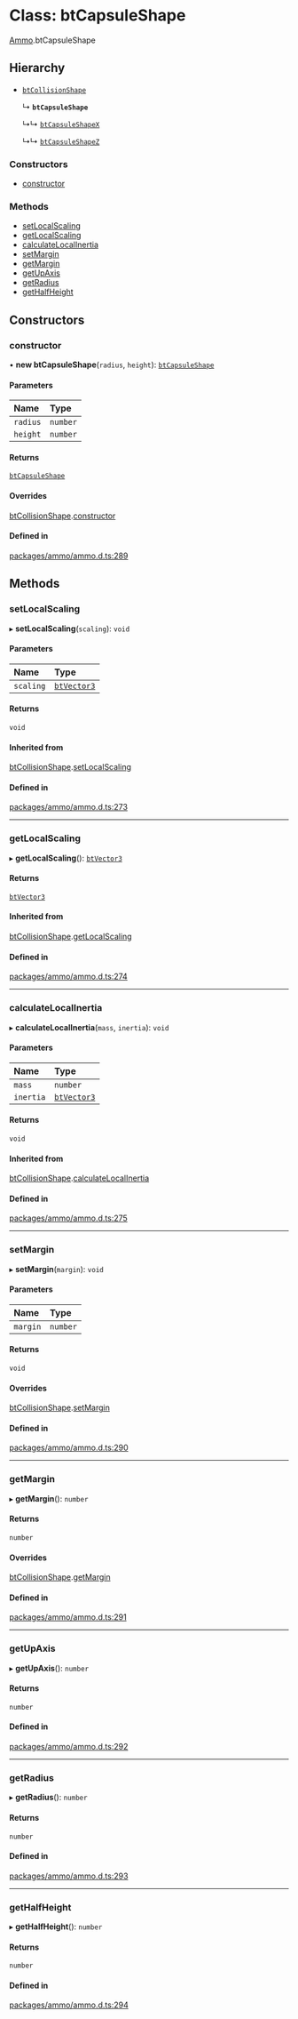 # Class: btCapsuleShape

[Ammo](../modules/Ammo.md).btCapsuleShape

## Hierarchy

- [`btCollisionShape`](Ammo.btCollisionShape.md)

  ↳ **`btCapsuleShape`**

  ↳↳ [`btCapsuleShapeX`](Ammo.btCapsuleShapeX.md)

  ↳↳ [`btCapsuleShapeZ`](Ammo.btCapsuleShapeZ.md)

### Constructors

- [constructor](Ammo.btCapsuleShape.md#constructor)

### Methods

- [setLocalScaling](Ammo.btCapsuleShape.md#setlocalscaling)
- [getLocalScaling](Ammo.btCapsuleShape.md#getlocalscaling)
- [calculateLocalInertia](Ammo.btCapsuleShape.md#calculatelocalinertia)
- [setMargin](Ammo.btCapsuleShape.md#setmargin)
- [getMargin](Ammo.btCapsuleShape.md#getmargin)
- [getUpAxis](Ammo.btCapsuleShape.md#getupaxis)
- [getRadius](Ammo.btCapsuleShape.md#getradius)
- [getHalfHeight](Ammo.btCapsuleShape.md#gethalfheight)

## Constructors

### constructor

• **new btCapsuleShape**(`radius`, `height`): [`btCapsuleShape`](Ammo.btCapsuleShape.md)

#### Parameters

| Name | Type |
| :------ | :------ |
| `radius` | `number` |
| `height` | `number` |

#### Returns

[`btCapsuleShape`](Ammo.btCapsuleShape.md)

#### Overrides

[btCollisionShape](Ammo.btCollisionShape.md).[constructor](Ammo.btCollisionShape.md#constructor)

#### Defined in

[packages/ammo/ammo.d.ts:289](https://github.com/Orillusion/orillusion/blob/main/packages/ammo/ammo.d.ts#L289)

## Methods

### setLocalScaling

▸ **setLocalScaling**(`scaling`): `void`

#### Parameters

| Name | Type |
| :------ | :------ |
| `scaling` | [`btVector3`](Ammo.btVector3.md) |

#### Returns

`void`

#### Inherited from

[btCollisionShape](Ammo.btCollisionShape.md).[setLocalScaling](Ammo.btCollisionShape.md#setlocalscaling)

#### Defined in

[packages/ammo/ammo.d.ts:273](https://github.com/Orillusion/orillusion/blob/main/packages/ammo/ammo.d.ts#L273)

___

### getLocalScaling

▸ **getLocalScaling**(): [`btVector3`](Ammo.btVector3.md)

#### Returns

[`btVector3`](Ammo.btVector3.md)

#### Inherited from

[btCollisionShape](Ammo.btCollisionShape.md).[getLocalScaling](Ammo.btCollisionShape.md#getlocalscaling)

#### Defined in

[packages/ammo/ammo.d.ts:274](https://github.com/Orillusion/orillusion/blob/main/packages/ammo/ammo.d.ts#L274)

___

### calculateLocalInertia

▸ **calculateLocalInertia**(`mass`, `inertia`): `void`

#### Parameters

| Name | Type |
| :------ | :------ |
| `mass` | `number` |
| `inertia` | [`btVector3`](Ammo.btVector3.md) |

#### Returns

`void`

#### Inherited from

[btCollisionShape](Ammo.btCollisionShape.md).[calculateLocalInertia](Ammo.btCollisionShape.md#calculatelocalinertia)

#### Defined in

[packages/ammo/ammo.d.ts:275](https://github.com/Orillusion/orillusion/blob/main/packages/ammo/ammo.d.ts#L275)

___

### setMargin

▸ **setMargin**(`margin`): `void`

#### Parameters

| Name | Type |
| :------ | :------ |
| `margin` | `number` |

#### Returns

`void`

#### Overrides

[btCollisionShape](Ammo.btCollisionShape.md).[setMargin](Ammo.btCollisionShape.md#setmargin)

#### Defined in

[packages/ammo/ammo.d.ts:290](https://github.com/Orillusion/orillusion/blob/main/packages/ammo/ammo.d.ts#L290)

___

### getMargin

▸ **getMargin**(): `number`

#### Returns

`number`

#### Overrides

[btCollisionShape](Ammo.btCollisionShape.md).[getMargin](Ammo.btCollisionShape.md#getmargin)

#### Defined in

[packages/ammo/ammo.d.ts:291](https://github.com/Orillusion/orillusion/blob/main/packages/ammo/ammo.d.ts#L291)

___

### getUpAxis

▸ **getUpAxis**(): `number`

#### Returns

`number`

#### Defined in

[packages/ammo/ammo.d.ts:292](https://github.com/Orillusion/orillusion/blob/main/packages/ammo/ammo.d.ts#L292)

___

### getRadius

▸ **getRadius**(): `number`

#### Returns

`number`

#### Defined in

[packages/ammo/ammo.d.ts:293](https://github.com/Orillusion/orillusion/blob/main/packages/ammo/ammo.d.ts#L293)

___

### getHalfHeight

▸ **getHalfHeight**(): `number`

#### Returns

`number`

#### Defined in

[packages/ammo/ammo.d.ts:294](https://github.com/Orillusion/orillusion/blob/main/packages/ammo/ammo.d.ts#L294)
